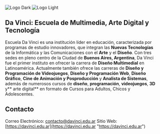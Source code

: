 ![Logo Dark](https://davinci.edu.ar/images/logo-davinci-black-github.svg#gh-dark-mode-only)
![Logo Light](https://davinci.edu.ar/images/logo-davinci-white-github.svg#gh-light-mode-only)


## Da Vinci: Escuela de Multimedia, Arte Digital y Tecnología

Escuela Da Vinci es una institución líder en educación, caracterizada por programas de estudio innovadores, que integran  las **Nuevas Tecnologías** de la Informática y las Comunicaciones con el **Arte** y el **Diseño**. Con tres sedes en pleno centro de la Ciudad de **Buenos Aires, Argentina**, Da Vinci fue el primer instituto en ofrecer la carrera de **Diseño Multimedial** en Latinoamérica. Actualmente también ofrece las carreras de **Diseño y Programación de Videojuegos**, **Diseño y Programación Web**, **Diseño Gráfico**, **Cine de Animación y Posproducción** y **Analista de Sistemas**, además de numerosos cursos de **diseño**, **programación**, **videojuegos**, **3D** y** arte digital** en formato de Cursos para Adultos, Chicos y Adolescentes. 

## Contacto

Correo Electrónico: [contacto@davinci.edu.ar](mailto:contacto@davinci.edu.ar "contacto@davinci.edu.ar")
Sitio Web: [https://davinci.edu.ar](https://davinci.edu.ar "https://davinci.edu.ar")
